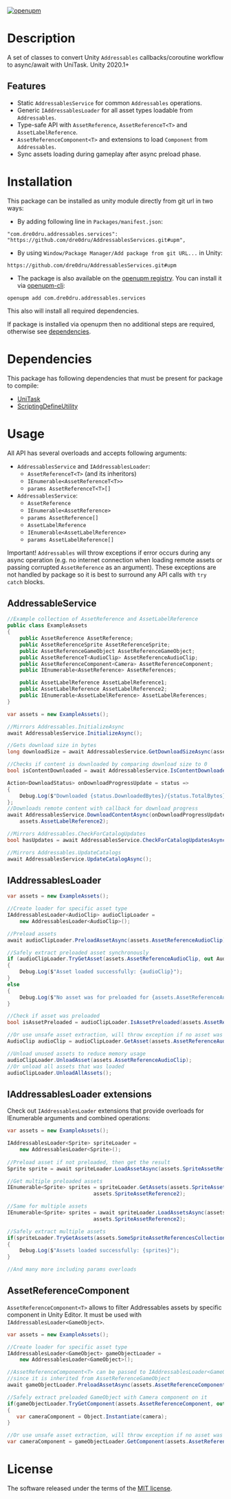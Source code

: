 [![openupm](https://img.shields.io/npm/v/com.dre0dru.addressables.services?label=openupm&registry_uri=https://package.openupm.com)](https://openupm.com/packages/com.dre0dru.addressables.services/)
# Description
A set of classes to convert Unity `Addressables` callbacks/coroutine workflow to async/await with UniTask.
Unity 2020.1+

## Features
- Static `AddressablesService` for common `Addressables` operations.
- Generic `IAddressablesLoader` for all asset types loadable from `Addressables`.
- Type-safe API with `AssetReference`, `AssetReferenceT<T>` and `AssetLabelReference`.  
- `AssetReferenceComponent<T>` and extensions to load `Component` from `Addressables`.
- Sync assets loading during gameplay after async preload phase.

# Installation
This package can be installed as unity module directly from git url in two ways:
- By adding following line in `Packages/manifest.json`:
```
"com.dre0dru.addressables.services": "https://github.com/dre0dru/AddressablesServices.git#upm",
```
- By using `Window/Package Manager/Add package from git URL...` in Unity:
```
https://github.com/dre0dru/AddressablesServices.git#upm
```
- The package is also available on the [openupm registry](https://openupm.com). You can install it via [openupm-cli](https://github.com/openupm/openupm-cli):
```
openupm add com.dre0dru.addressables.services
```
  This also will install all required dependencies.

If package is installed via openupm then no additional steps are required, otherwise see [dependencies](#dependencies).
  
# Dependencies
This package has following dependencies that must be present for package to compile:
- [UniTask](https://github.com/Cysharp/UniTask)
- [ScriptingDefineUtility](https://github.com/Thundernerd/Unity3D-ScriptingDefineUtility)

# Usage
All API has several overloads and accepts following arguments:
- `AddressablesService` and `IAddressablesLoader`:
  - `AssetReferenceT<T>` (and its inheritors)
  - `IEnumerable<AssetReferenceT<T>>`
  - `params AssetReferenceT<T>[]`
- `AddressablesService`:
  - `AssetReference`
  - `IEnumerable<AssetReference>`
  - `params AssetReference[]`
  - `AssetLabelReference`
  - `IEnumerable<AssetLabelReference>`
  - `params AssetLabelReference[]`

Important! `Addressables` will throw exceptions if error occurs during any async operation (e.g. no internet connection when loading remote assets or passing corrupted `AssetReference` as an argument). These exceptions are not handled by package so it is best to surround any API calls with `try catch` blocks. 

## AddressableService
```c#
//Example collection of AssetReference and AssetLabelReference
public class ExampleAssets
{
    public AssetReference AssetReference;
    public AssetReferenceSprite AssetReferenceSprite;
    public AssetReferenceGameObject AssetReferenceGameObject;
    public AssetReferenceT<AudioClip> AssetReferenceAudioClip;
    public AssetReferenceComponent<Camera> AssetReferenceComponent;
    public IEnumerable<AssetReference> AssetReferences;

    public AssetLabelReference AssetLabelReference1;
    public AssetLabelReference AssetLabelReference2;
    public IEnumerable<AssetLabelReference> AssetLabelReferences;
}

var assets = new ExampleAssets();

//Mirrors Addressables.InitializeAsync
await AddressablesService.InitializeAsync();

//Gets download size in bytes
long downloadSize = await AddressablesService.GetDownloadSizeAsync(assets.AssetReference);

//Checks if content is downloaded by comparing download size to 0
bool isContentDownloaded = await AddressablesService.IsContentDownloaded(assets.AssetReferenceSprite);

Action<DownloadStatus> onDownloadProgressUpdate = status =>
{
    Debug.Log($"Downloaded {status.DownloadedBytes}/{status.TotalBytes} ({status.Percent * 100}%)");
};
//Downloads remote content with callback for download progress
await AddressablesService.DownloadContentAsync(onDownloadProgressUpdate, assets.AssetLabelReference1,
    assets.AssetLabelReference2);

//Mirrors Addressables.CheckForCatalogUpdates
bool hasUpdates = await AddressablesService.CheckForCatalogUpdatesAsync();

//Mirrors Addressables.UpdateCatalogs
await AddressablesService.UpdateCatalogAsync();
```
## IAddressablesLoader
```c#
var assets = new ExampleAssets();

//Create loader for specific asset type
IAddressablesLoader<AudioClip> audioClipLoader =
    new AddressablesLoader<AudioClip>();

//Preload assets
await audioClipLoader.PreloadAssetAsync(assets.AssetReferenceAudioClip);

//Safely extract preloaded asset synchronously
if (audioClipLoader.TryGetAsset(assets.AssetReferenceAudioClip, out AudioClip audioClip))
{
    Debug.Log($"Asset loaded successfully: {audioClip}");
}
else
{
    Debug.Log($"No asset was for preloaded for {assets.AssetReferenceAudioClip.RuntimeKey}");
}

//Check if asset was preloaded
bool isAssetPreloaded = audioClipLoader.IsAssetPreloaded(assets.AssetReferenceAudioClip);

//Or use unsafe asset extraction, will throw exception if no asset was preloaded
AudioClip audioClip = audioClipLoader.GetAsset(assets.AssetReferenceAudioClip);

//Unload unused assets to reduce memory usage
audioClipLoader.UnloadAsset(assets.AssetReferenceAudioClip);
//Or unload all assets that was loaded
audioClipLoader.UnloadAllAssets();
```
## IAddressablesLoader extensions
Check out `IAddressablesLoader` extensions that provide overloads for IEnumerable arguments and combined operations:
```c#
var assets = new ExampleAssets();

IAddressablesLoader<Sprite> spriteLoader =
    new AddressablesLoader<Sprite>();
    
//Preload asset if not preloaded, then get the result
Sprite sprite = await spriteLoader.LoadAssetAsync(assets.SpriteAssetReference);

//Get multiple preloaded assets
IEnumerable<Sprite> sprites = spriteLoader.GetAssets(assets.SpriteAssetReference1, 
                            assets.SpriteAssetReference2);

//Same for multiple assets
IEnumerable<Sprite> sprites = await spriteLoader.LoadAssetsAsync(assets.SpriteAssetReference1,
                            assets.SpriteAssetReference2);

//Safely extract multiple assets
if(spriteLoader.TryGetAssets(assets.SomeSpriteAssetReferencesCollection, out var sprites)
{
    Debug.Log($"Assets loaded successfully: {sprites}");
}

//And many more including params overloads
```
## AssetReferenceComponent<T>
`AssetReferenceComponent<T>` allows to filter Addressables assets by specific component in Unity Editor. It must be used with `IAddressablesLoader<GameObject>`.
```c#
var assets = new ExampleAssets();

//Create loader for specific asset type
IAddressablesLoader<GameObject> gameObjectLoader =
    new AddressablesLoader<GameObject>();

//AssetReferenceComponent<T> can be passed to IAddressablesLoader<GameObject>
//since it is inherited from AssetReferenceGameObject
await gameObjectLoader.PreloadAssetAsync(assets.AssetReferenceComponent);

//Safely extract preloaded GameObject with Camera component on it
if(gameObjectLoader.TryGetComponent(assets.AssetReferenceComponent, out Camera camera))
{
   var cameraComponent = Object.Instantiate(camera);
}

//Or use unsafe asset extraction, will throw exception if no asset was preloaded
var cameraComponent = gameObjectLoader.GetComponent(assets.AssetReferenceComponent);
```
# License
The software released under the terms of the [MIT license](./LICENSE.md).